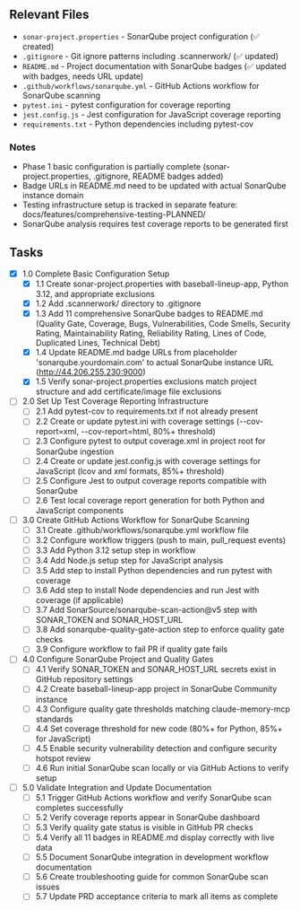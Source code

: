 ## Relevant Files

- `sonar-project.properties` - SonarQube project configuration (✅ created)
- `.gitignore` - Git ignore patterns including .scannerwork/ (✅ updated)
- `README.md` - Project documentation with SonarQube badges (✅ updated with badges, needs URL update)
- `.github/workflows/sonarqube.yml` - GitHub Actions workflow for SonarQube scanning
- `pytest.ini` - pytest configuration for coverage reporting
- `jest.config.js` - Jest configuration for JavaScript coverage reporting
- `requirements.txt` - Python dependencies including pytest-cov

### Notes

- Phase 1 basic configuration is partially complete (sonar-project.properties, .gitignore, README badges added)
- Badge URLs in README.md need to be updated with actual SonarQube instance domain
- Testing infrastructure setup is tracked in separate feature: docs/features/comprehensive-testing-PLANNED/
- SonarQube analysis requires test coverage reports to be generated first

## Tasks

- [x] 1.0 Complete Basic Configuration Setup
  - [x] 1.1 Create sonar-project.properties with baseball-lineup-app, Python 3.12, and appropriate exclusions
  - [x] 1.2 Add .scannerwork/ directory to .gitignore
  - [x] 1.3 Add 11 comprehensive SonarQube badges to README.md (Quality Gate, Coverage, Bugs, Vulnerabilities, Code Smells, Security Rating, Maintainability Rating, Reliability Rating, Lines of Code, Duplicated Lines, Technical Debt)
  - [x] 1.4 Update README.md badge URLs from placeholder 'sonarqube.yourdomain.com' to actual SonarQube instance URL (http://44.206.255.230:9000)
  - [x] 1.5 Verify sonar-project.properties exclusions match project structure and add certificate/image file exclusions

- [ ] 2.0 Set Up Test Coverage Reporting Infrastructure
  - [ ] 2.1 Add pytest-cov to requirements.txt if not already present
  - [ ] 2.2 Create or update pytest.ini with coverage settings (--cov-report=xml, --cov-report=html, 80%+ threshold)
  - [ ] 2.3 Configure pytest to output coverage.xml in project root for SonarQube ingestion
  - [ ] 2.4 Create or update jest.config.js with coverage settings for JavaScript (lcov and xml formats, 85%+ threshold)
  - [ ] 2.5 Configure Jest to output coverage reports compatible with SonarQube
  - [ ] 2.6 Test local coverage report generation for both Python and JavaScript components

- [ ] 3.0 Create GitHub Actions Workflow for SonarQube Scanning
  - [ ] 3.1 Create .github/workflows/sonarqube.yml workflow file
  - [ ] 3.2 Configure workflow triggers (push to main, pull_request events)
  - [ ] 3.3 Add Python 3.12 setup step in workflow
  - [ ] 3.4 Add Node.js setup step for JavaScript analysis
  - [ ] 3.5 Add step to install Python dependencies and run pytest with coverage
  - [ ] 3.6 Add step to install Node dependencies and run Jest with coverage (if applicable)
  - [ ] 3.7 Add SonarSource/sonarqube-scan-action@v5 step with SONAR_TOKEN and SONAR_HOST_URL
  - [ ] 3.8 Add sonarqube-quality-gate-action step to enforce quality gate checks
  - [ ] 3.9 Configure workflow to fail PR if quality gate fails

- [ ] 4.0 Configure SonarQube Project and Quality Gates
  - [ ] 4.1 Verify SONAR_TOKEN and SONAR_HOST_URL secrets exist in GitHub repository settings
  - [ ] 4.2 Create baseball-lineup-app project in SonarQube Community instance
  - [ ] 4.3 Configure quality gate thresholds matching claude-memory-mcp standards
  - [ ] 4.4 Set coverage threshold for new code (80%+ for Python, 85%+ for JavaScript)
  - [ ] 4.5 Enable security vulnerability detection and configure security hotspot review
  - [ ] 4.6 Run initial SonarQube scan locally or via GitHub Actions to verify setup

- [ ] 5.0 Validate Integration and Update Documentation
  - [ ] 5.1 Trigger GitHub Actions workflow and verify SonarQube scan completes successfully
  - [ ] 5.2 Verify coverage reports appear in SonarQube dashboard
  - [ ] 5.3 Verify quality gate status is visible in GitHub PR checks
  - [ ] 5.4 Verify all 11 badges in README.md display correctly with live data
  - [ ] 5.5 Document SonarQube integration in development workflow documentation
  - [ ] 5.6 Create troubleshooting guide for common SonarQube scan issues
  - [ ] 5.7 Update PRD acceptance criteria to mark all items as complete